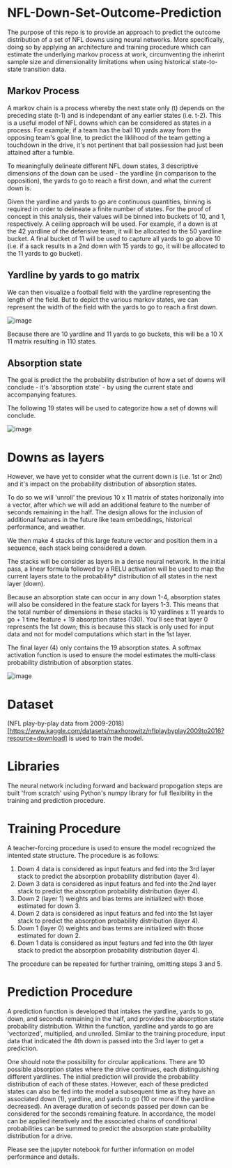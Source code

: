 # NFL-Down-Set-Outcome-Prediction

The purpose of this repo is to provide an approach to predict the outcome distribution of a set of NFL downs using neural networks. More specifically, doing so by applying an architecture and training procedure which can estimate the underlying markov process at work, circumventing the inherint sample size and dimensionality limitations when using historical state-to-state transition data. 

## Markov Process

A markov chain is a process whereby the next state only (t) depends on the preceding state (t-1) and is independant of any earlier states (i.e. t-2). This is a useful model of NFL downs which can be considered as states in a process. For example; if a team has the ball 10 yards away from the opposing team's goal line, to predict the liklihood of the team getting a touchdown in the drive, it's not pertinent that ball possession had just been attained after a fumble. 

To meaningfully delineate different NFL down states, 3 descriptive dimensions of the down can be used - the yardline (in comparison to the opposition), the yards to go to reach a first down, and what the current down is. 

Given the yardline and yards to go are continuous quantities, binning is required in order to delineate a finite number of states. For the proof of concept in this analysis, their values will be binned into buckets of 10, and 1, respectively. A ceiling approach will be used. For example, if a down is at the 42 yardline of the defensive team, it will be allocated to the 50 yardline bucket. A final bucket of 11 will be used to capture all yards to go above 10 (i.e. if a sack results in a 2nd down with 15 yards to go, it will be allocated to the 11 yards to go bucket). 

## Yardline by yards to go matrix

We can then visualize a football field with the yardline representing the length of the field. But to depict the various markov states, we can represent the width of the field with the yards to go to reach a first down.  

![image](https://user-images.githubusercontent.com/122898165/236083069-ff31d74a-ce98-429d-916f-6b336647829e.png)

Because there are 10 yardline and 11 yards to go buckets, this will be a 10 X 11 matrix resulting in 110 states. 

## Absorption state

The goal is predict the the probability distribution of how a set of downs will conclude - it's 'absorption state' - by using the current state and accompanying features. 

The following 19 states will be used to categorize how a set of downs will conclude. 

![image](C:\Users\andrew.charabin\Downloads\absorption_states.png)

# Downs as layers

However, we have yet to consider what the current down is (i.e. 1st or 2nd) and it's impact on the probability distribution of absorption states. 

To do so we will 'unroll' the previous 10 x 11 matrix of states horizonally into a vector, after which we will add an additional feature to the number of seconds remaining in the half. The design allows for the inclusion of additional features in the future like team embeddings, historical performance, and weather.

We then make 4 stacks of this large feature vector and position them in a sequence, each stack being considered a down. 

The stacks will be consider as layers in a dense neural network. In the initial pass, a linear formula followed by a RELU activation will be used to map the current layers state to the probability* distribution of all states in the next layer (down). 

Because an absorption state can occur in any down 1-4, absorption states will also be considered in the feature stack for layers 1-3. This means that the total number of dimensions in these stacks is 10 yardlines x 11 yeards to go + 1 time feature + 19 absorption states (130). You'll see that layer 0 represents the 1st down; this is because this stack is only used for input data and not for model computations which start in the 1st layer. 

The final layer (4) only contains the 19 absorption states. A softmax activation function is used to ensure the model estimates the multi-class probability distribution of absorption states. 

![image](C:\Users\andrew.charabin\Downloads\generalizedstates.png)

# Dataset 

(NFL play-by-play data from 2009-2018)[https://www.kaggle.com/datasets/maxhorowitz/nflplaybyplay2009to2016?resource=download] is used to train the model. 

# Libraries

The neural network including forward and backward propogation steps are built 'from scratch' using Python's numpy library for full flexibility in the training and prediction procedure. 

# Training Procedure

A teacher-forcing procedure is used to ensure the model recognized the intented state structure. The procedure is as follows:

1. Down 4 data is considered as input featurs and fed into the 3rd layer stack to predict the absorption probability distribution (layer 4).
2. Down 3 data is considered as input featurs and fed into the 2nd layer stack to predict the absorption probability distribution (layer 4).
3. Down 2 (layer 1) weights and bias terms are initialized with those estimated for down 3. 
4. Down 2 data is considered as input featurs and fed into the 1st layer stack to predict the absorption probability distribution (layer 4). 
5. Down 1 (layer 0) weights and bias terms are initialized with those estimated for down 2. 
6. Down 1 data is considered as input featurs and fed into the 0th layer stack to predict the absorption probability distribution (layer 4). 

The procedure can be repeated for further training, omitting steps 3 and 5. 

# Prediction Procedure

A prediction function is developed that intakes the yardline, yards to go, down, and seconds remaining in the half, and provides the absorption state probability distribution. Within the function, yardline and yards to go are 'vectorized', multiplied, and unrolled. Similar to the training procedure, input data that indicated the 4th down is passed into the 3rd layer to get a prediction. 

One should note the possibility for circular applications. There are 10 possible absorption states where the drive continues, each distinguishing different yardlines.
The initial prediction will provide the probability distribution of each of these states. However, each of these predicted states can also be fed into the model a subsequent time as they have an associated down (1), yardline, and yards to go (10 or more if the yardline decreased). An average duration of seconds passed per down can be considered for the seconds remaining feature. In accordance, the model can be applied iteratively and the associated chains of conditional probabilities can be summed to predict the absorption state probability distribution for a drive. 

Please see the jupyter notebook for further information on model performance and details. 

